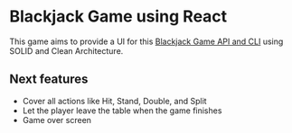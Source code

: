 # Blackjack Game using React

This game aims to provide a UI for this [Blackjack Game API and CLI](https://github.com/avilabiel/blackjack-cli) using SOLID and Clean Architecture.

## Next features

- Cover all actions like Hit, Stand, Double, and Split
- Let the player leave the table when the game finishes
- Game over screen
